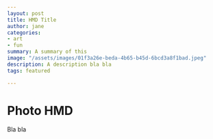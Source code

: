 ```yaml
---
layout: post
title: HMD Title
author: jane
categories:
- art
- fun
summary: A summary of this
image: "/assets/images/01f3a26e-beda-4b65-b45d-6bcd3a8f1bad.jpeg"
description: A description bla bla
tags: featured

---
```

# Photo HMD

Bla bla